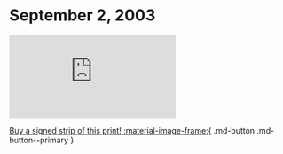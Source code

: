 # September 2, 2003

![](https://www.achewood.com/comic.php?date=09022003)

[Buy a signed strip of this print! :material-image-frame:](https://achewood-holiday-pop-up.myshopify.com/products/strip#09022003){ .md-button .md-button--primary }
